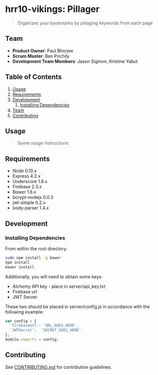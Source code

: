 # hrr10-vikings: Pillager

> Organizes your bookmarks by pillaging keywords from each page

## Team

  - __Product Owner__: Paul Bhorjee
  - __Scrum Master__: Ben Pochily
  - __Development Team Members__: Jason Sigmon, Kristine Yabut

## Table of Contents

1. [Usage](#Usage)
1. [Requirements](#requirements)
1. [Development](#development)
    1. [Installing Dependencies](#installing-dependencies)
1. [Team](#team)
1. [Contributing](#contributing)

## Usage

> Some usage instructions

## Requirements

- Node 0.10.x
- Express 4.2.x
- Underscore 1.8.x
- Firebase 2.3.x
- Bower 1.6.x
- bcrypt-nodejs 0.0.3
- jwt-simple 0.2.x
- body-parser 1.4.x

## Development

### Installing Dependencies

From within the root directory:

```sh
sudo npm install -g bower
npm install
bower install
```

Additionally, you will need to obtain some keys:
- Alchemy API key - place in server/api_key.txt
- Firebase url
- JWT Secret

These two should be placed in server/config.js in accordance with the following example:
```javascript
var config = {
  'firebaseUrl': 'URL_GOES_HERE',
  'JWTSecret':  'SECRET_GOES_HERE'
};
module.exports = config;
```

## Contributing

See [CONTRIBUTING.md](CONTRIBUTING.md) for contribution guidelines.
